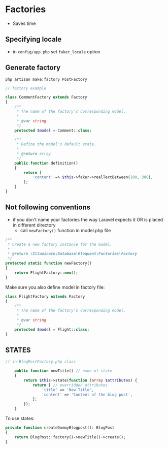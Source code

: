 # Factories

- Saves time

## Specifying locale

- in `config/app.php` set `faker_locale` option

## Generate factory

`php artisan make:factory PostFactory`

```php
// factory example

class CommentFactory extends Factory
{
    /**
     * The name of the factory's corresponding model.
     *
     * @var string
     */
    protected $model = Comment::class;

    /**
     * Define the model's default state.
     *
     * @return array
     */
    public function definition()
    {
        return [
            'content' => $this->faker->realTextBetween(100, 300),
        ];
    }
}
```

## Not following conventions

- if you don't name your factories the way Laravel expects it OR is placed in different directory
    - call `newFactory()` function in model.php file

```php
/**
 * Create a new factory instance for the model.
 *
 * @return \Illuminate\Database\Eloquent\Factories\Factory
 */
protected static function newFactory()
{
    return FlightFactory::new();
}
```

Make sure you also define model in factory file:

```php
class FlightFactory extends Factory
{
    /**
     * The name of the factory's corresponding model.
     *
     * @var string
     */
    protected $model = Flight::class;
}
```

## STATES

```php
// in BlogPostFactory.php class

    public function newTitle() // name of state
    {
        return $this->state(function (array $attributes) {
            return [ // overridden attributes
                'title' => 'New Title',
                'content' => 'Content of the blog post',
            ];
        });
    }
```

To use states:

```php
private function createDummyBlogpost(): BlogPost
{
    return BlogPost::factory()->newTitle()->create();
}
```
